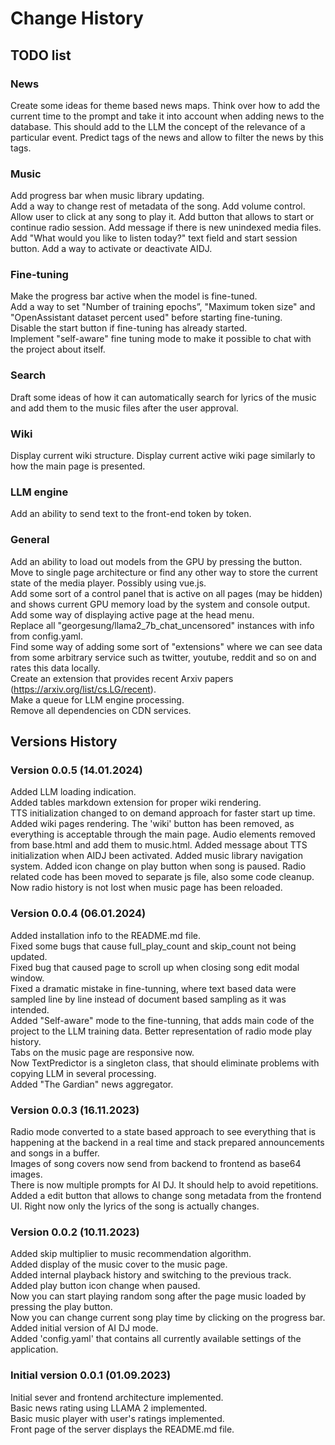 # Change History


## TODO list
### News 
Create some ideas for theme based news maps. 
Think over how to add the current time to the prompt and take it into account when adding news to the database. This should add to the LLM the concept of the relevance of a particular event.
Predict tags of the news and allow to filter the news by this tags.
 
### Music 
Add progress bar when music library updating.    
Add a way to change rest of metadata of the song.
Add volume control.
Allow user to click at any song to play it.
Add button that allows to start or continue radio session.
Add message if there is new unindexed media files. 
Add "What would you like to listen today?" text field and start session button.
Add a way to activate or deactivate AIDJ.

### Fine-tuning 
Make the progress bar active when the model is fine-tuned.  
Add a way to set "Number of training epochs”, "Maximum token size" and "OpenAssistant dataset percent used" before starting fine-tuning.  
Disable the start button if fine-tuning has already started.  
Implement "self-aware" fine tuning mode to make it possible to chat with the project about itself.

### Search
Draft some ideas of how it can automatically search for lyrics of the music and add them to the music files after the user approval.

### Wiki
Display current wiki structure.
Display current active wiki page similarly to how the main page is presented.

### LLM engine
Add an ability to send text to the front-end token by token.

### General
Add an ability to load out models from the GPU by pressing the button.  
Move to single page architecture or find any other way to store the current state of the media player. Possibly using vue.js.  
Add some sort of a control panel that is active on all pages (may be hidden) and shows current GPU memory load by the system and console output.  
Add some way of displaying active page at the head menu.  
Replace all "georgesung/llama2_7b_chat_uncensored" instances with info from config.yaml.  
Find some way of adding some sort of "extensions" where we can see data from some arbitrary service such as twitter, youtube, reddit and so on and rates this data locally.  
Create an extension that provides recent Arxiv papers (https://arxiv.org/list/cs.LG/recent).  
Make a queue for LLM engine processing.  
Remove all dependencies on CDN services.

## Versions History

### Version 0.0.5 (14.01.2024)
Added LLM loading indication.  
Added tables markdown extension for proper wiki rendering.  
TTS initialization changed to on demand approach for faster start up time.  
Added wiki pages rendering. The 'wiki' button has been removed, as everything is acceptable through the main page. 
Audio elements removed from base.html and add them to music.html.
Added message about TTS initialization when AIDJ been activated.
Added music library navigation system.
Added icon change on play button when song is paused. 
Radio related code has been moved to separate js file, also some code cleanup. 
Now radio history is not lost when music page has been reloaded.

### Version 0.0.4 (06.01.2024)
Added installation info to the README.md file.  
Fixed some bugs that cause full_play_count and skip_count not being updated.  
Fixed bug that caused page to scroll up when closing song edit modal window.  
Fixed a dramatic mistake in fine-tunning, where text based data were sampled line by line instead of document based sampling as it was intended.  
Added "Self-aware" mode to the fine-tunning, that adds main code of the project to the LLM training data. 
Better representation of radio mode play history.  
Tabs on the music page are responsive now.  
Now TextPredictor is a singleton class, that should eliminate problems with copying LLM in several processing.  
Added "The Gardian" news aggregator.  

### Version 0.0.3 (16.11.2023)
Radio mode converted to a state based approach to see everything that is happening at the backend in a real time and stack prepared announcements and songs in a buffer.  
Images of song covers now send from backend to frontend as base64 images.  
There is now multiple prompts for AI DJ. It should help to avoid repetitions.  
Added a edit button that allows to change song metadata from the frontend UI. Right now only the lyrics of the song is actually changes.  

### Version 0.0.2 (10.11.2023)
Added skip multiplier to music recommendation algorithm.  
Added display of the music cover to the music page.  
Added internal playback history and switching to the previous track.  
Added play button icon change when paused.  
Now you can start playing random song after the page music loaded by pressing the play button.  
Now you can change current song play time by clicking on the progress bar.  
Added initial version of AI DJ mode.  
Added 'config.yaml' that contains all currently available settings of the application.  

### Initial version 0.0.1 (01.09.2023)
Initial sever and frontend architecture implemented.  
Basic news rating using LLAMA 2 implemented.  
Basic music player with user's ratings implemented.  
Front page of the server displays the README.md file.  